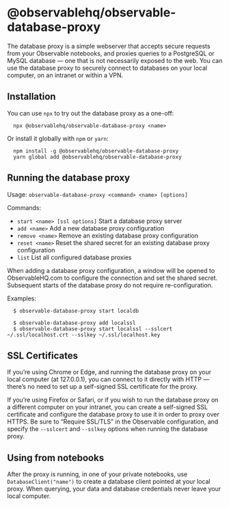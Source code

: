 # @observablehq/observable-database-proxy

The database proxy is a simple webserver that accepts secure requests from your Observable notebooks, and proxies queries to a PostgreSQL or MySQL database — one that is not necessarily exposed to the web. You can use the database proxy to securely connect to databases on your local computer, on an intranet or within a VPN.

## Installation

You can use `npx` to try out the database proxy as a one-off:

```
  npx @observablehq/observable-database-proxy <name>
```

Or install it globally with `npm` or `yarn`:

```
  npm install -g @observablehq/observable-database-proxy
  yarn global add @observablehq/observable-database-proxy
```

## Running the database proxy

Usage: `observable-database-proxy <command> <name> [options]`

Commands:

- `start <name> [ssl options]` Start a database proxy server
- `add <name>` Add a new database proxy configuration
- `remove <name>` Remove an existing database proxy configuration
- `reset <name>` Reset the shared secret for an existing database proxy configuration
- `list` List all configured database proxies

When adding a database proxy configuration, a window will be opened to ObservableHQ.com to configure the connection and set the shared secret. Subsequent starts of the database proxy do not require re-configuration.

Examples:

```
  $ observable-database-proxy start localdb

  $ observable-database-proxy add localssl
  $ observable-database-proxy start localssl --sslcert ~/.ssl/localhost.crt --sslkey ~/.ssl/localhost.key
```

## SSL Certificates

If you’re using Chrome or Edge, and running the database proxy on your local computer (at 127.0.0.1), you can connect to it directly with HTTP — there’s no need to set up a self-signed SSL certificate for the proxy.

If you’re using Firefox or Safari, or if you wish to run the database proxy on a different computer on your intranet, you can create a self-signed SSL certificate and configure the database proxy to use it in order to proxy over HTTPS. Be sure to “Require SSL/TLS” in the Observable configuration, and specify the `--sslcert` and `--sslkey` options when running the database proxy.

## Using from notebooks

After the proxy is running, in one of your private notebooks, use `DatabaseClient("name")` to create a database client pointed at your local proxy. When querying, your data and database credentials never leave your local computer.
